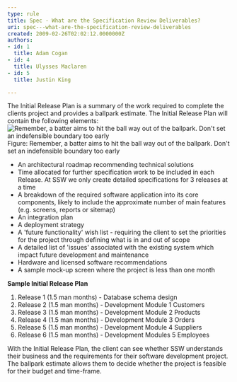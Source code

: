 ```yaml
---
type: rule
title: Spec - What are the Specification Review Deliverables?
uri: spec---what-are-the-specification-review-deliverables
created: 2009-02-26T02:02:12.0000000Z
authors:
- id: 1
  title: Adam Cogan
- id: 4
  title: Ulysses Maclaren
- id: 5
  title: Justin King

---
```


 The Initial Release Plan is a summary of the work required to complete the clients project and provides a ballpark estimate. The Initial Release Plan will contain the following elements: <br> ![Remember, a batter aims to hit the ball way out of the ballpark. Don't set an indefensible boundary too early](/Management/RulesToBetterProjectManagement/PublishingImages/ProjectManagement_BallPark_Catch.jpg) Figure: Remember, a batter aims to hit the ball way out of the ballpark. Don't set an indefensible boundary too early
- An architectural roadmap recommending technical solutions
- Time allocated for further specification work to be included in each Release. At SSW we only create detailed specifications for 3 releases at a time
- A breakdown of the required software application into its core components, likely to include the approximate number of main features (e.g. screens, reports or sitemap)
- An integration plan
- A deployment strategy
- A 'future functionality' wish list - requiring the client to set the priorities for the project through defining what is in and out of scope
- A detailed list of 'issues' associated with the existing system which impact future development and maintenance
- Hardware and licensed software recommendations
- A sample mock-up screen where the project is less than one month


**Sample Initial Release Plan**

1. Release 1 (1.5 man months) - Database schema design
2. Release 2 (1.5 man months) - Development Module 1 Customers
3. Release 3 (1.5 man months) - Development Module 2 Products
4. Release 4 (1.5 man months) - Development Module 3 Orders
5. Release 5 (1.5 man months) - Development Module 4 Suppliers
6. Release 6 (1.5 man months) - Development Modules 5 Employees


With the Initial Release Plan, the client can see whether SSW understands their business and the requirements for their software development project. The ballpark estimate allows them to decide whether the project is feasible for their budget and time-frame.



